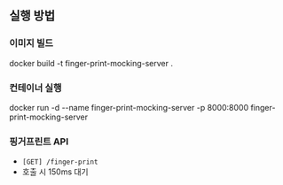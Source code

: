 ## 실행 방법

### 이미지 빌드

docker build -t finger-print-mocking-server .

### 컨테이너 실행

docker run -d --name finger-print-mocking-server -p 8000:8000 finger-print-mocking-server

### 핑거프린트 API

- `[GET] /finger-print`
- 호출 시 150ms 대기
